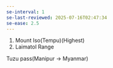 ```yaml
---
se-interval: 1
se-last-reviewed: 2025-07-16T02:47:34
se-ease: 2.5
---
```

1. Mount Iso(Tempu)(Highest)
2. Laimatol Range


Tuzu pass(Manipur -> Myanmar)